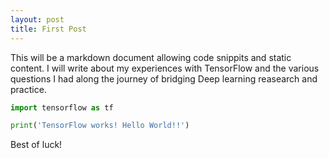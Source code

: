 ```yaml
---
layout: post
title: First Post
---
```


This will be a markdown document allowing code snippits and static content. I will write about my experiences with TensorFlow and the various questions I had along the journey of bridging Deep learning reasearch and practice. 

~~~ python
import tensorflow as tf

print('TensorFlow works! Hello World!!')
~~~


Best of luck!